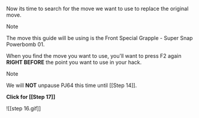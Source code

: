 
Now its time to search for the move we want to use to replace the original move. 

>[!Note]
>The move this guide will be using is the Front Special Grapple - Super Snap Powerbomb 01. 

When you find the move you want to use, you'll want to press F2 again **RIGHT BEFORE** the point you want to use in your hack.

>[!Note]
>We will **NOT** unpause PJ64 this time until [[Step 14]].




**Click for [[Step 17]]**


![[step 16.gif]]